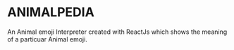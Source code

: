 # ANIMALPEDIA
An Animal emoji Interpreter created with ReactJs which shows the meaning of a particuar Animal emoji.
